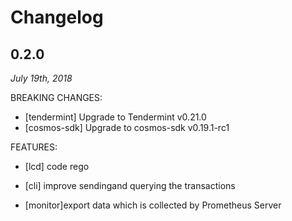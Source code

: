 # Changelog

## 0.2.0

*July 19th, 2018*

BREAKING CHANGES:

- [tendermint] Upgrade to Tendermint v0.21.0
- [cosmos-sdk] Upgrade to cosmos-sdk v0.19.1-rc1

FEATURES:

- [lcd] code rego

- [cli] improve sendingand querying the  transactions 

- [monitor]export data which is collected by Prometheus Server

  ​

##  